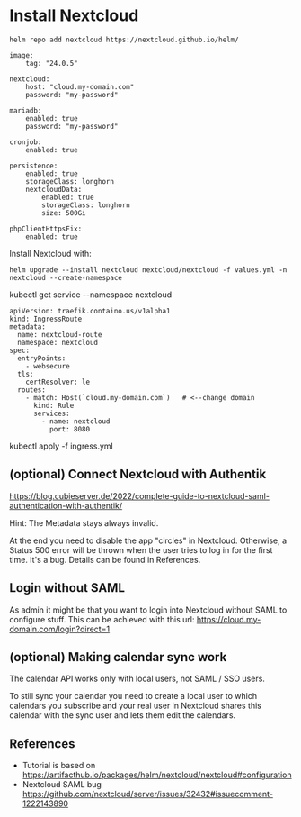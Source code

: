 # Install Nextcloud

```
helm repo add nextcloud https://nextcloud.github.io/helm/
```

```
image:
    tag: "24.0.5"

nextcloud:
    host: "cloud.my-domain.com"
    password: "my-password"

mariadb:
    enabled: true
    password: "my-password"

cronjob:
    enabled: true

persistence:
    enabled: true
    storageClass: longhorn
    nextcloudData:
        enabled: true
        storageClass: longhorn
        size: 500Gi

phpClientHttpsFix:
    enabled: true
```

Install Nextcloud with:
```
helm upgrade --install nextcloud nextcloud/nextcloud -f values.yml -n nextcloud --create-namespace
```

kubectl get service --namespace nextcloud

```
apiVersion: traefik.containo.us/v1alpha1
kind: IngressRoute
metadata:
  name: nextcloud-route
  namespace: nextcloud
spec:
  entryPoints:
    - websecure
  tls:
    certResolver: le
  routes:
    - match: Host(`cloud.my-domain.com`)   # <--change domain
      kind: Rule
      services:
        - name: nextcloud
          port: 8080
```

kubectl apply -f ingress.yml


## (optional) Connect Nextcloud with Authentik

https://blog.cubieserver.de/2022/complete-guide-to-nextcloud-saml-authentication-with-authentik/

Hint: The Metadata stays always invalid.

At the end you need to disable the app "circles" in Nextcloud. Otherwise, a Status 500 error will be thrown when the user tries to log in for the first time. It's a bug. Details can be found in References.

## Login without SAML

As admin it might be that you want to login into Nextcloud without SAML to configure stuff.
This can be achieved with this url: https://cloud.my-domain.com/login?direct=1

## (optional) Making calendar sync work

The calendar API works only with local users, not SAML / SSO users.

To still sync your calendar you need to create a local user to which calendars you subscribe and your real user in Nextcloud shares this calendar with the sync user and lets them edit the calendars.

## References
* Tutorial is based on https://artifacthub.io/packages/helm/nextcloud/nextcloud#configuration
* Nextcloud SAML bug https://github.com/nextcloud/server/issues/32432#issuecomment-1222143890